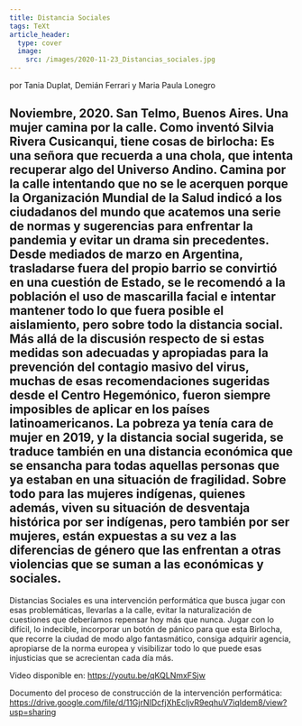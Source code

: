 ```yaml
---
title: Distancia Sociales
tags: TeXt
article_header:
  type: cover
  image:
    src: /images/2020-11-23_Distancias_sociales.jpg
---
```


por Tania Duplat, Demián Ferrari y Maria Paula Lonegro

Noviembre, 2020.
San Telmo, Buenos Aires.
Una mujer camina por la calle.
Como inventó Silvia Rivera Cusicanqui, tiene cosas de birlocha: Es una señora que recuerda a una chola, que intenta recuperar algo del Universo Andino.
Camina por la calle intentando que no se le acerquen porque la Organización Mundial de la Salud indicó a los ciudadanos del mundo que acatemos una serie de normas y sugerencias para enfrentar la pandemia y evitar un drama sin precedentes. Desde mediados de marzo en Argentina, trasladarse fuera del propio barrio se convirtió en una cuestión de Estado, se le recomendó a la población el uso de mascarilla facial e intentar mantener todo lo que fuera
posible el aislamiento, pero sobre todo la distancia social.
Más allá de la discusión respecto de si estas medidas son adecuadas y apropiadas para la prevención del contagio masivo del virus, muchas de esas recomendaciones sugeridas desde el Centro Hegemónico, fueron siempre imposibles de aplicar en los países latinoamericanos.
La pobreza ya tenía cara de mujer en 2019, y la distancia social sugerida, se traduce también en una distancia económica que se ensancha para todas aquellas personas que ya estaban en una situación de fragilidad.
Sobre todo para las mujeres indígenas, quienes además, viven su situación de desventaja histórica por ser indígenas, pero también por ser mujeres, están expuestas a su vez a las diferencias de género que las enfrentan a otras violencias que se suman a las económicas y sociales.
-------------------
Distancias Sociales es una intervención performática que busca jugar con esas problemáticas, llevarlas a la calle, evitar la naturalización de cuestiones que deberíamos repensar hoy más que nunca.
Jugar con lo difícil, lo indecible, incorporar un botón de pánico para que esta Birlocha,
que recorre la ciudad de modo algo fantasmático, consiga adquirir agencia, apropiarse de la norma europea y visibilizar todo lo que puede esas injusticias que se acrecientan cada día más.


Video disponible en:
https://youtu.be/qKQLNmxFSjw

Documento del proceso de construcción de la intervención performática: https://drive.google.com/file/d/11GjrNIDcfjXhEcIjvR9eqhuV7iqIdem8/view?usp=sharing


<a href="//imgur.com/a/YZbH4Wz"></a>

<!--more-->
